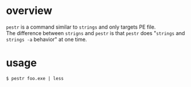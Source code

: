 # overview
`pestr` is a command similar to `strings` and only targets PE file.  
The difference between `strigns` and `pestr` is that `pestr` does "`strings` and `strings -a` behavior" at one time.

# usage
```
$ pestr foo.exe | less
```
